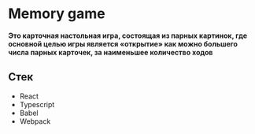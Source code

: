 # Memory game

**Это карточная настольная игра, состоящая из парных картинок, где основной целью игры является «открытие» как можно большего числа парных карточек, за наименьшее количество ходов**

## Стек
- React
- Typescript
- Babel
- Webpack
